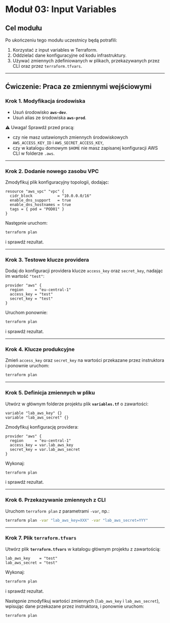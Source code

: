 # Moduł 03: Input Variables

## Cel modułu

Po ukończeniu tego modułu uczestnicy będą potrafili:

1. Korzystać z input variables w Terraform.  
2. Oddzielać dane konfiguracyjne od kodu infrastruktury.  
3. Używać zmiennych zdefiniowanych w plikach, przekazywanych przez CLI oraz przez `terraform.tfvars`.  

---

## Ćwiczenie: Praca ze zmiennymi wejściowymi

### Krok 1. Modyfikacja środowiska

- Usuń środowisko **`aws-dev`**.  
- Usuń alias ze środowiska **`aws-prod`**.

⚠️ Uwaga! Sprawdź przed pracą:

- czy nie masz ustawionych zmiennych środowiskowych `AWS_ACCESS_KEY_ID` i `AWS_SECRET_ACCESS_KEY`,  
- czy w katalogu domowym `$HOME` nie masz zapisanej konfiguracji AWS CLI w folderze `.aws`.  

---

### Krok 2. Dodanie nowego zasobu VPC

Zmodyfikuj plik konfiguracyjny topologii, dodając:

```hcl
resource "aws_vpc" "vpc" {
  cidr_block           = "10.0.0.0/16"
  enable_dns_support   = true
  enable_dns_hostnames = true
  tags = { pod = "POD01" }
}
```

Następnie uruchom:

```bash
terraform plan
```

i sprawdź rezultat.

---

### Krok 3. Testowe klucze providera

Dodaj do konfiguracji providera klucze `access_key` oraz `secret_key`, nadając im wartość `"test"`:

```hcl
provider "aws" {
  region     = "eu-central-1"
  access_key = "test"
  secret_key = "test"
}
```

Uruchom ponownie:

```bash
terraform plan
```

i sprawdź rezultat.

---

### Krok 4. Klucze produkcyjne

Zmień `access_key` oraz `secret_key` na wartości przekazane przez instruktora i ponownie uruchom:

```bash
terraform plan
```

---

### Krok 5. Definicja zmiennych w pliku

Utwórz w głównym folderze projektu plik **`variables.tf`** o zawartości:

```hcl
variable "lab_aws_key" {}
variable "lab_aws_secret" {}
```

Zmodyfikuj konfigurację providera:

```hcl
provider "aws" {
  region     = "eu-central-1"
  access_key = var.lab_aws_key
  secret_key = var.lab_aws_secret
}
```

Wykonaj:

```bash
terraform plan
```

i sprawdź rezultat.

---

### Krok 6. Przekazywanie zmiennych z CLI

Uruchom `terraform plan` z parametrami `-var`, np.:

```bash
terraform plan -var "lab_aws_key=XXX" -var "lab_aws_secret=YYY"
```

---

### Krok 7. Plik `terraform.tfvars`

Utwórz plik **`terraform.tfvars`** w katalogu głównym projektu z zawartością:

```hcl
lab_aws_key    = "test"
lab_aws_secret = "test"
```

Wykonaj:

```bash
terraform plan
```

i sprawdź rezultat.

Następnie zmodyfikuj wartości zmiennych (`lab_aws_key` i `lab_aws_secret`), wpisując dane przekazane przez instruktora, i ponownie uruchom:

```bash
terraform plan
```
